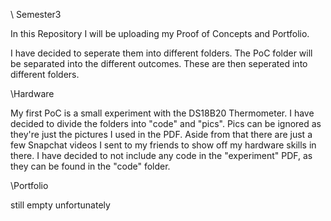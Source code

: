 \ Semester3

In this Repository I will be uploading my Proof of Concepts and Portfolio.  

I have decided to seperate them into different folders. The PoC folder will be separated into the different outcomes. 
These are then seperated into different folders. 


\Hardware

My first PoC is a small experiment with the DS18B20 Thermometer. I have decided to divide the folders into "code" and 
"pics". Pics can be ignored as they're just the pictures I used in the PDF. Aside from that there are just a few Snapchat 
videos I sent to my friends to show off my hardware skills in there. I have decided to not include any code in the "experiment" PDF, 
as they can be found in the "code" folder. 


\Portfolio

still empty unfortunately
